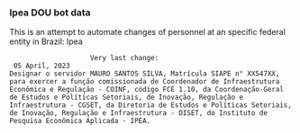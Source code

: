  ### Ipea DOU bot data
 This is an attempt to automate changes of personnel at an specific federal entity in Brazil: Ipea
 
                        Very last change: 
 	 05 April, 2023
	Designar o servidor MAURO SANTOS SILVA, Matrícula SIAPE n° XX547XX, para exercer a função comissionada de Coordenador de Infraestrutura Econômica e Regulação - COINF, código FCE 1.10, da Coordenação-Geral de Estudos e Políticas Setoriais, de Inovação, Regulação e Infraestrutura - CGSET, da Diretoria de Estudos e Políticas Setoriais, de Inovação, Regulação e Infraestrutura - DISET, do Instituto de Pesquisa Econômica Aplicada - IPEA.
